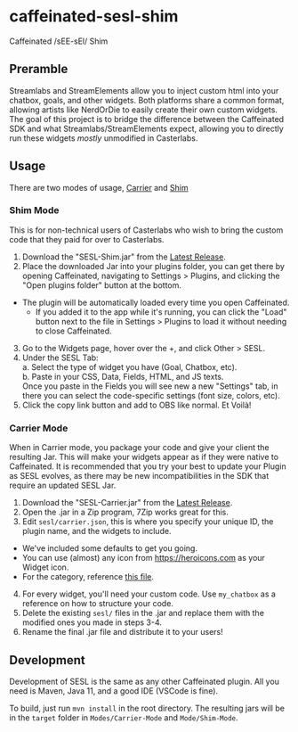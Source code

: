 # caffeinated-sesl-shim

Caffeinated /sEE-sEl/ Shim

## Preramble

Streamlabs and StreamElements allow you to inject custom html into your chatbox, goals, and other widgets. Both platforms share a common format, allowing artists like NerdOrDie to easily create their own custom widgets. The goal of this project is to bridge the difference between the Caffeinated SDK and what Streamlabs/StreamElements expect, allowing you to directly run these widgets _mostly_ unmodified in Casterlabs.

## Usage

There are two modes of usage, [Carrier](#carrier-mode) and [Shim](#shim-mode)

### Shim Mode

This is for non-technical users of Casterlabs who wish to bring the custom code that they paid for over to Casterlabs.

1. Download the "SESL-Shim.jar" from the [Latest Release](https://github.com/Casterlabs/caffeinated-sesl-shim/releases/latest).
2. Place the downloaded Jar into your plugins folder, you can get there by opening Caffeinated, navigating to Settings > Plugins, and clicking the "Open plugins folder" button at the bottom.

- The plugin will be automatically loaded every time you open Caffeinated.
  - If you added it to the app while it's running, you can click the "Load" button next to the file in Settings > Plugins to load it without needing to close Caffeinated.

3. Go to the Widgets page, hover over the +, and click Other > SESL.
4. Under the SESL Tab:  
   a. Select the type of widget you have (Goal, Chatbox, etc).  
   b. Paste in your CSS, Data, Fields, HTML, and JS texts.  
   Once you paste in the Fields you will see new a new "Settings" tab, in there you can select the code-specific settings (font size, colors, etc).
5. Click the copy link button and add to OBS like normal. Et Voilà!

### Carrier Mode

When in Carrier mode, you package your code and give your client the resulting Jar. This will make your widgets appear as if they were native to Caffeinated. It is recommended that you try your best to update your Plugin as SESL evolves, as there may be new incompatibilities in the SDK that require an updated SESL Jar.

1. Download the "SESL-Carrier.jar" from the [Latest Release](https://github.com/Casterlabs/caffeinated-sesl-shim/releases/latest).
2. Open the .jar in a Zip program, 7Zip works great for this.
3. Edit `sesl/carrier.json`, this is where you specify your unique ID, the plugin name, and the widgets to include.

- We've included some defaults to get you going.
- You can use (almost) any icon from https://heroicons.com as your Widget icon.
- For the category, reference [this file](https://github.com/Casterlabs/caffeinated/blob/dev/app/PluginSDK/src/main/java/co/casterlabs/caffeinated/pluginsdk/widgets/WidgetDetails.java#L83).

4. For every widget, you'll need your custom code. Use `my_chatbox` as a reference on how to structure your code.
5. Delete the existing `sesl/` files in the .jar and replace them with the modified ones you made in steps 3-4.
6. Rename the final .jar file and distribute it to your users!

## Development

Development of SESL is the same as any other Caffeinated plugin. All you need is Maven, Java 11, and a good IDE (VSCode is fine).

To build, just run `mvn install` in the root directory. The resulting jars will be in the `target` folder in `Modes/Carrier-Mode` and `Mode/Shim-Mode`.
